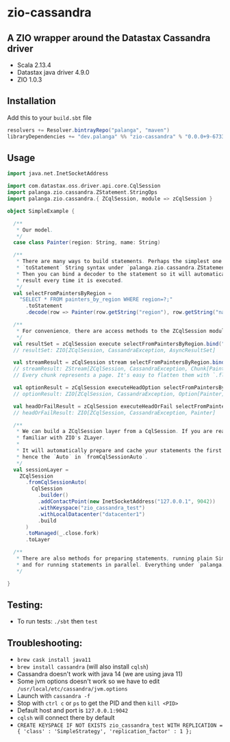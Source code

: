 zio-cassandra
=============

A ZIO wrapper around the Datastax Cassandra driver
--------------------------------------------------

* Scala 2.13.4
* Datastax java driver 4.9.0
* ZIO 1.0.3

Installation
------------

Add this to your `build.sbt` file
```sbt
resolvers += Resolver.bintrayRepo("palanga", "maven")
libraryDependencies += "dev.palanga" %% "zio-cassandra" % "0.0.0+9-67330416+20201207-2133"
```

Usage
-----

```scala
import java.net.InetSocketAddress

import com.datastax.oss.driver.api.core.CqlSession
import palanga.zio.cassandra.ZStatement.StringOps
import palanga.zio.cassandra.{ ZCqlSession, module => zCqlSession }

object SimpleExample {

  /**
   * Our model.
   */
  case class Painter(region: String, name: String)

  /**
   * There are many ways to build statements. Perhaps the simplest one is using
   * `toStatement` String syntax under `palanga.zio.cassandra.ZStatement.StringOps`.
   * Then you can bind a decoder to the statement so it will automatically parse the
   * result every time it is executed.
   */
  val selectFromPaintersByRegion =
    "SELECT * FROM painters_by_region WHERE region=?;"                        // String
      .toStatement                                                            // ZSimpleStatement[Row]
      .decode(row => Painter(row.getString("region"), row.getString("name"))) // ZSimpleStatement[Painter]

  /**
   * For convenience, there are access methods to the ZCqlSession module under `palanga.zio.cassandra.module`.
   */
  val resultSet = zCqlSession execute selectFromPaintersByRegion.bind("Latin America")
  // resultSet: ZIO[ZCqlSession, CassandraException, AsyncResultSet]

  val streamResult = zCqlSession stream selectFromPaintersByRegion.bind("Latin America")
  // streamResult: ZStream[ZCqlSession, CassandraException, Chunk[Painter]]
  // Every chunk represents a page. It's easy to flatten them with `.flattenChunks`.

  val optionResult = zCqlSession executeHeadOption selectFromPaintersByRegion.bind("Europe")
  // optionResult: ZIO[ZCqlSession, CassandraException, Option[Painter]]

  val headOrFailResult = zCqlSession executeHeadOrFail selectFromPaintersByRegion.bind("West Pacific")
  // headOrFailResult: ZIO[ZCqlSession, CassandraException, Painter]

  /**
   * We can build a ZCqlSession layer from a CqlSession. If you are reading this I guess you are
   * familiar with ZIO's ZLayer.
   *
   * It will automatically prepare and cache your statements the first time they are run,
   * hence the `Auto` in `fromCqlSessionAuto`.
   */
  val sessionLayer =
    ZCqlSession
      .fromCqlSessionAuto(
        CqlSession
          .builder()
          .addContactPoint(new InetSocketAddress("127.0.0.1", 9042))
          .withKeyspace("zio_cassandra_test")
          .withLocalDatacenter("datacenter1")
          .build
      )
      .toManaged(_.close.fork)
      .toLayer

  /**
   * There are also methods for preparing statements, running plain SimpleStatements or BoundStatements,
   * and for running statements in parallel. Everything under `palanga.zio.cassandra.module`.
   */

}

```

Testing:
--------

* To run tests: `./sbt` then `test`

Troubleshooting:
----------------

* `brew cask install java11`
* `brew install cassandra` (will also install `cqlsh`)
* Cassandra doesn't work with java 14 (we are using java 11)
* Some jvm options doesn't work so we have to edit `/usr/local/etc/cassandra/jvm.options`
* Launch with `cassandra -f`
* Stop with `ctrl c` or `ps` to get the PID and then `kill <PID>`
* Default host and port is `127.0.0.1:9042`
* `cqlsh` will connect there by default
* `CREATE KEYSPACE IF NOT EXISTS zio_cassandra_test WITH REPLICATION = { 'class' : 'SimpleStrategy', 'replication_factor' : 1 };`
